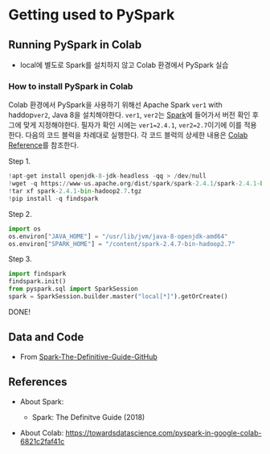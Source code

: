 # Getting used to PySpark

## Running PySpark in Colab
* local에 별도로 Spark를 설치하지 않고 Colab 환경에서 PySpark 실습

### How to install PySpark in Colab
Colab 환경에서 PySpark을 사용하기 위해선 Apache Spark `ver1` with haddop`ver2`, Java 8을 설치해야한다. 
`ver1`, `ver2`는 [Spark](https://www-us.apache.org/dist/spark/)에 들어가서 버전 확인 후 그에 맞게 지정해야한다.
필자가 확인 시에는 `ver1=2.4.1`, `ver2=2.7`이기에 이를 적용한다.
다음의 코드 블럭을 차례대로 실행한다. 각 코드 블럭의 상세한 내용은 [Colab Reference](https://towardsdatascience.com/pyspark-in-google-colab-6821c2faf41c)를 참조한다.

Step 1.
``` python
!apt-get install openjdk-8-jdk-headless -qq > /dev/null
!wget -q https://www-us.apache.org/dist/spark/spark-2.4.1/spark-2.4.1-bin-hadoop2.7.tgz
!tar xf spark-2.4.1-bin-hadoop2.7.tgz
!pip install -q findspark
```

Step 2.
``` python
import os
os.environ["JAVA_HOME"] = "/usr/lib/jvm/java-8-openjdk-amd64"
os.environ["SPARK_HOME"] = "/content/spark-2.4.7-bin-hadoop2.7"
```

Step 3.
``` python
import findspark
findspark.init()
from pyspark.sql import SparkSession
spark = SparkSession.builder.master("local[*]").getOrCreate()
```
DONE!

## Data and Code
* From [Spark-The-Definitive-Guide-GitHub](https://github.com/databricks/Spark-The-Definitive-Guide)


## References
* About Spark:
  - Spark: The Definitve Guide (2018)

* About Colab: https://towardsdatascience.com/pyspark-in-google-colab-6821c2faf41c

